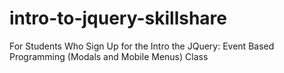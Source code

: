 # intro-to-jquery-skillshare
For Students Who Sign Up for the Intro the JQuery: Event Based Programming (Modals and Mobile Menus) Class
